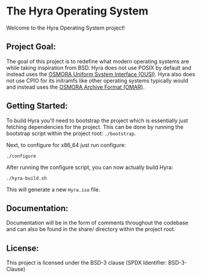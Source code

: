 The Hyra Operating System
=========================

Welcome to the Hyra Operating System project!

Project Goal:
--------------
The goal of this project is to redefine what modern operating systems are while taking inspiration from BSD. Hyra does not use
POSIX by default and instead uses the [OSMORA Uniform System Interface (OUSI)](https://osmora.org/oap/oap-0002). Hyra also does
not use CPIO for its initramfs like other operating systems typically would and instead uses the [OSMORA Archive Format (OMAR)](https://osmora.org/oap/oap-0005).

Getting Started:
----------------
To build Hyra you'll need to bootstrap the project which is essentially just fetching dependencies for the project. This can be done by running the bootstrap script within the project root: `./bootstrap`.

Next, to configure for x86_64 just run configure:

`./configure`

After running the configure script, you can now actually build Hyra:

`./hyra-build.sh`

This will generate a new `Hyra.iso` file.

Documentation:
--------------
Documentation will be in the form of comments throughout the codebase and can also be found in the share/ directory within the project root.

License:
--------
This project is licensed under the BSD-3 clause (SPDX Identifier: BSD-3-Clause)

